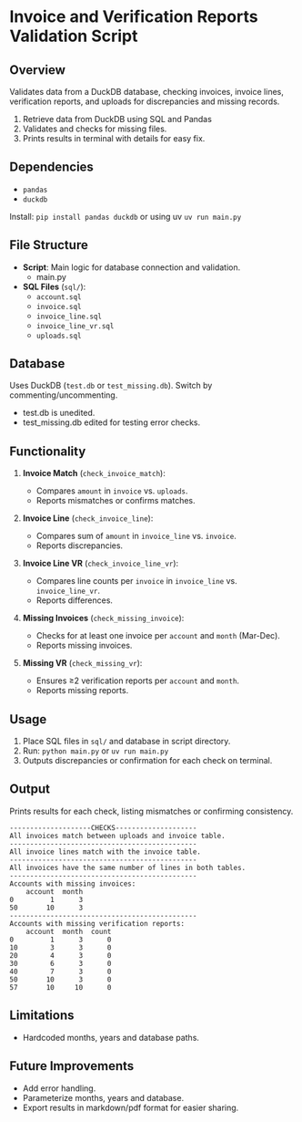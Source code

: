 # Invoice and Verification Reports Validation Script

## Overview
Validates data from a DuckDB database, checking invoices, invoice lines, verification reports, and uploads for discrepancies and missing records.

1. Retrieve data from DuckDB using SQL and Pandas
2. Validates and checks for missing files.
3. Prints results in terminal with details for easy fix.

## Dependencies
- `pandas`
- `duckdb`

Install: `pip install pandas duckdb`
or using uv `uv run main.py`

## File Structure
- **Script**: Main logic for database connection and validation.
  - main.py
- **SQL Files** (`sql/`):
  - `account.sql`
  - `invoice.sql`
  - `invoice_line.sql`
  - `invoice_line_vr.sql`
  - `uploads.sql`

## Database
Uses DuckDB (`test.db` or `test_missing.db`). Switch by commenting/uncommenting.
- test.db is unedited.
- test_missing.db edited for testing error checks.

## Functionality
1. **Invoice Match** (`check_invoice_match`):
   - Compares `amount` in `invoice` vs. `uploads`.
   - Reports mismatches or confirms matches.

2. **Invoice Line** (`check_invoice_line`):
   - Compares sum of `amount` in `invoice_line` vs. `invoice`.
   - Reports discrepancies.

3. **Invoice Line VR** (`check_invoice_line_vr`):
   - Compares line counts per `invoice` in `invoice_line` vs. `invoice_line_vr`.
   - Reports differences.

4. **Missing Invoices** (`check_missing_invoice`):
   - Checks for at least one invoice per `account` and `month` (Mar-Dec).
   - Reports missing invoices.

5. **Missing VR** (`check_missing_vr`):
   - Ensures ≥2 verification reports per `account` and `month`.
   - Reports missing reports.

## Usage
1. Place SQL files in `sql/` and database in script directory.
2. Run: `python main.py` or `uv run main.py`
3. Outputs discrepancies or confirmation for each check on terminal.

## Output
Prints results for each check, listing mismatches or confirming consistency.

```
--------------------CHECKS--------------------
All invoices match between uploads and invoice table.
----------------------------------------------
All invoice lines match with the invoice table.
----------------------------------------------
All invoices have the same number of lines in both tables.
----------------------------------------------
Accounts with missing invoices:
    account  month
0         1      3
50       10      3
----------------------------------------------
Accounts with missing verification reports:
    account  month  count
0         1      3      0
10        3      3      0
20        4      3      0
30        6      3      0
40        7      3      0
50       10      3      0
57       10     10      0
```

## Limitations
- Hardcoded months, years and database paths.

## Future Improvements
- Add error handling.
- Parameterize months, years and database.
- Export results in markdown/pdf format for easier sharing.